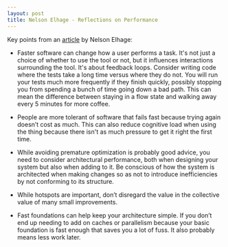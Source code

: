 ```yaml
---
layout: post
title: Nelson Elhage - Reflections on Performance
---
```


Key points from an [article](https://blog.nelhage.com/post/reflections-on-performance/) by Nelson Elhage:

* Faster software can change how a user performs a task. It's not just a choice of whether to use the tool or not, but it influences interactions surrounding the tool. It's about feedback loops. Consider writing code where the tests take a long time versus where they do not. You will run your tests much more frequently if they finish quickly, possibly stopping you from spending a bunch of time going down a bad path. This can mean the difference between staying in a flow state and walking away every 5 minutes for more coffee.

* People are more tolerant of software that fails fast because trying again doesn’t cost as much. This can also reduce cognitive load when using the thing because there isn't as much pressure to get it right the first time.

* While avoiding premature optimization is probably good advice, you need to consider architectural performance, both when designing your system but also when adding to it. Be conscious of how the system is architected when making changes so as not to introduce inefficiencies by not conforming to its structure.

* While hotspots are important, don’t disregard the value in the collective value of many small improvements.

* Fast foundations can help keep your architecture simple. If you don’t end up needing to add on caches or parallelism because your basic foundation is fast enough that saves you a lot of fuss. It also probably means less work later.
